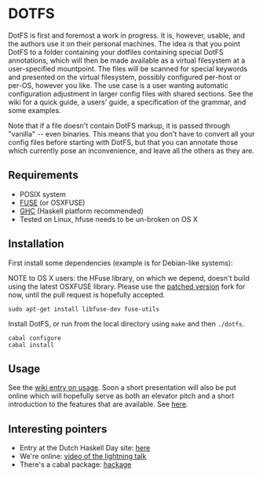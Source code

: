 DOTFS
=====

DotFS is first and foremost a work in progress. It is, however, usable, and the authors use it on
their personal machines. The idea is that you
point DotFS to a folder containing your dotfiles containing special
DotFS annotations, which will then be made available as a virtual filesystem at a
user-specified mountpoint. The files will be scanned for special keywords and
presented on the virtual filesystem, possibly configured per-host or per-OS, however you like.
The use case is a user wanting automatic configuration adjustment in larger
config files with shared sections. See the wiki for a quick guide, a users' guide,
a specification of the grammar, and some examples.

Note that if a file doesn't contain DotFS markup, it is passed through "vanilla" -- even binaries. This means that
you don't have to convert all your config files before starting with DotFS, but that you can annotate those which 
currently pose an inconvenience, and leave all the others as they are.


Requirements
------------
* POSIX system
* [FUSE](http://fuse.sourceforge.net/) (or OSXFUSE)
* [GHC](http://hackage.haskell.org/platform/) (Haskell platform recommended)
* Tested on Linux, hfuse needs to be un-broken on OS X

Installation
------------
First install some dependencies (example is for Debian-like systems):

NOTE to OS X users: the HFuse library, on which we depend, doesn't build using the latest OSXFUSE library. Please use the [patched version](https://github.com/toothbrush/hfuse/tree/osxfuse-update) fork for now, until the pull request is hopefully accepted.

```
sudo apt-get install libfuse-dev fuse-utils
```

Install DotFS, or run from the local directory using `make` and then `./dotfs`.

```
cabal configure
cabal install
```

Usage
-----
See the [wiki entry on usage](https://github.com/toothbrush/dotfs/wiki/DotFS-Usage). Soon a short presentation will
also be put online which will hopefully serve as both an elevator pitch and a short introduction to the features that
are available. See [here](http://prezi.com/-acujvowpciq/dotfs/?auth_key=b5c3c371bc5e251ab6e1b3a1a705c4443bd434d9).

Interesting pointers
--------------------

* Entry at the Dutch Haskell Day site: [here](http://www.haskell.org/haskellwiki/DHD_UHac/DHD_Program#dotfs)
* We're online: [video of the lightning talk](https://vimeo.com/42304273)
* There's a cabal package: [hackage](http://hackage.haskell.org/package/dotfs)
